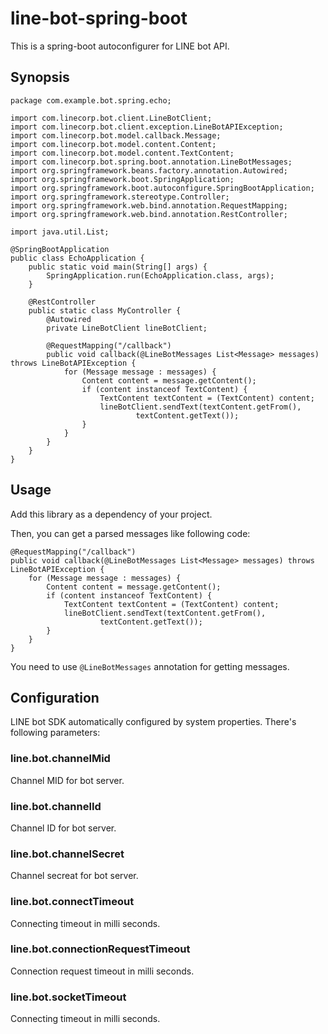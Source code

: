 # line-bot-spring-boot

This is a spring-boot autoconfigurer for LINE bot API.

## Synopsis

    package com.example.bot.spring.echo;
    
    import com.linecorp.bot.client.LineBotClient;
    import com.linecorp.bot.client.exception.LineBotAPIException;
    import com.linecorp.bot.model.callback.Message;
    import com.linecorp.bot.model.content.Content;
    import com.linecorp.bot.model.content.TextContent;
    import com.linecorp.bot.spring.boot.annotation.LineBotMessages;
    import org.springframework.beans.factory.annotation.Autowired;
    import org.springframework.boot.SpringApplication;
    import org.springframework.boot.autoconfigure.SpringBootApplication;
    import org.springframework.stereotype.Controller;
    import org.springframework.web.bind.annotation.RequestMapping;
    import org.springframework.web.bind.annotation.RestController;
    
    import java.util.List;
    
    @SpringBootApplication
    public class EchoApplication {
        public static void main(String[] args) {
            SpringApplication.run(EchoApplication.class, args);
        }
    
        @RestController
        public static class MyController {
            @Autowired
            private LineBotClient lineBotClient;
    
            @RequestMapping("/callback")
            public void callback(@LineBotMessages List<Message> messages) throws LineBotAPIException {
                for (Message message : messages) {
                    Content content = message.getContent();
                    if (content instanceof TextContent) {
                        TextContent textContent = (TextContent) content;
                        lineBotClient.sendText(textContent.getFrom(),
                                textContent.getText());
                    }
                }
            }
        }
    }

## Usage

Add this library as a dependency of your project.

Then, you can get a parsed messages like following code:

    @RequestMapping("/callback")
    public void callback(@LineBotMessages List<Message> messages) throws LineBotAPIException {
        for (Message message : messages) {
            Content content = message.getContent();
            if (content instanceof TextContent) {
                TextContent textContent = (TextContent) content;
                lineBotClient.sendText(textContent.getFrom(),
                        textContent.getText());
            }
        }
    }

You need to use `@LineBotMessages` annotation for getting messages.

## Configuration

LINE bot SDK automatically configured by system properties. There's following parameters:

### line.bot.channelMid

Channel MID for bot server.

### line.bot.channelId

Channel ID for bot server.

### line.bot.channelSecret

Channel secreat for bot server.

### line.bot.connectTimeout

Connecting timeout in milli seconds.

### line.bot.connectionRequestTimeout

Connection request timeout in milli seconds.

### line.bot.socketTimeout

Connecting timeout in milli seconds.

